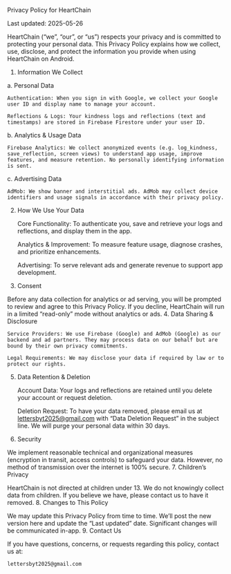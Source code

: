 Privacy Policy for HeartChain

Last updated: 2025-05-26

HeartChain (“we”, “our”, or “us”) respects your privacy and is committed to protecting your personal data. This Privacy Policy explains how we collect, use, disclose, and protect the information you provide when using HeartChain on Android.
1. Information We Collect

a. Personal Data

    Authentication: When you sign in with Google, we collect your Google user ID and display name to manage your account.

    Reflections & Logs: Your kindness logs and reflections (text and timestamps) are stored in Firebase Firestore under your user ID.

b. Analytics & Usage Data

    Firebase Analytics: We collect anonymized events (e.g. log_kindness, save_reflection, screen views) to understand app usage, improve features, and measure retention. No personally identifying information is sent.

c. Advertising Data

    AdMob: We show banner and interstitial ads. AdMob may collect device identifiers and usage signals in accordance with their privacy policy.

2. How We Use Your Data

    Core Functionality: To authenticate you, save and retrieve your logs and reflections, and display them in the app.

    Analytics & Improvement: To measure feature usage, diagnose crashes, and prioritize enhancements.

    Advertising: To serve relevant ads and generate revenue to support app development.

3. Consent

Before any data collection for analytics or ad serving, you will be prompted to review and agree to this Privacy Policy. If you decline, HeartChain will run in a limited “read-only” mode without analytics or ads.
4. Data Sharing & Disclosure

    Service Providers: We use Firebase (Google) and AdMob (Google) as our backend and ad partners. They may process data on our behalf but are bound by their own privacy commitments.

    Legal Requirements: We may disclose your data if required by law or to protect our rights.

5. Data Retention & Deletion

    Account Data: Your logs and reflections are retained until you delete your account or request deletion.

    Deletion Request: To have your data removed, please email us at lettersbyt2025@gmail.com  with “Data Deletion Request” in the subject line. We will purge your personal data within 30 days.

6. Security

We implement reasonable technical and organizational measures (encryption in transit, access controls) to safeguard your data. However, no method of transmission over the internet is 100% secure.
7. Children’s Privacy

HeartChain is not directed at children under 13. We do not knowingly collect data from children. If you believe we have, please contact us to have it removed.
8. Changes to This Policy

We may update this Privacy Policy from time to time. We’ll post the new version here and update the “Last updated” date. Significant changes will be communicated in-app.
9. Contact Us

If you have questions, concerns, or requests regarding this policy, contact us at:

    lettersbyt2025@gmail.com
    
    
